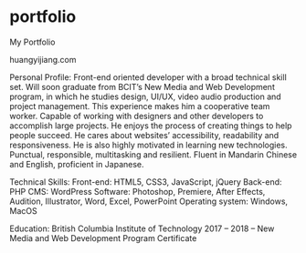 # portfolio
My Portfolio

huangyijiang.com

Personal Profile:
Front-end oriented developer with a broad technical skill set. Will soon graduate from BCIT’s New Media and Web Development program, in which he studies design, UI/UX, video audio production and project management. This experience makes him a cooperative team worker. Capable of working with designers and other developers to accomplish large projects. He enjoys the process of creating things to help people succeed. He cares about websites’ accessibility, readability and responsiveness. He is also highly motivated in learning new technologies.
Punctual, responsible, multitasking and resilient.
Fluent in Mandarin Chinese and English, proficient in Japanese.


Technical Skills:
Front-end:	HTML5, CSS3, JavaScript, jQuery
Back-end:	PHP
CMS:	WordPress
Software:	Photoshop, Premiere, After Effects, Audition, Illustrator, Word, Excel, PowerPoint
Operating system:
	Windows, MacOS


Education:
British Columbia Institute of Technology	2017 – 2018
– New Media and Web Development Program	Certificate
